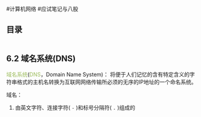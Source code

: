 #计算机网络 #应试笔记与八股

## 目录

```toc
```


## 6.2 域名系统(DNS)

<font color="#9bbb59">域名系统</font>(<font color="#9bbb59">DNS</font>，Domain Name System)：
	将便于人们记忆的含有特定含义的字符串格式的主机名转换为互联网网络传输所必须的无序的IP地址的一个命名系统。

域名：
1. 由英文字符、连接字符( `-` )和标号分隔符( `.` )组成的



